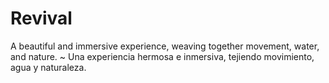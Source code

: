 # Revival
A beautiful and immersive experience, weaving together movement, water, and nature.
~
Una experiencia hermosa e inmersiva, tejiendo movimiento, agua y naturaleza.
